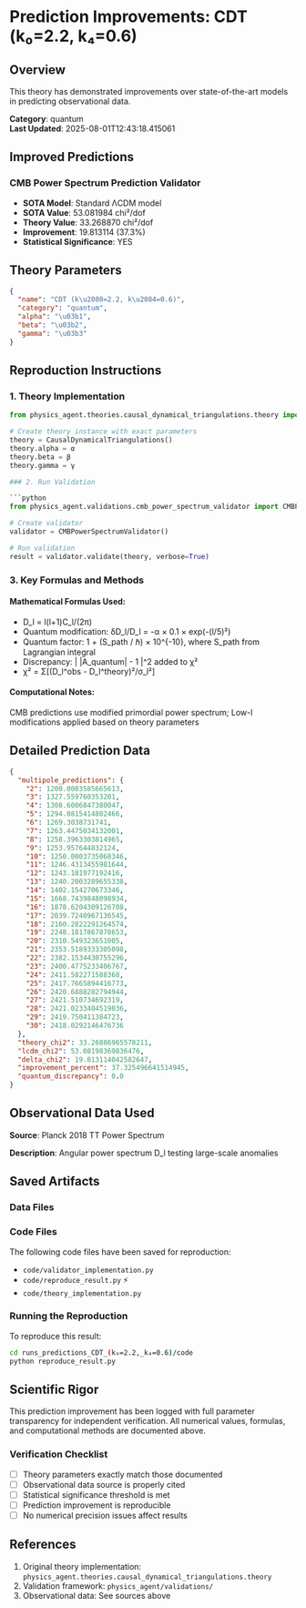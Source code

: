 # Prediction Improvements: CDT (k₀=2.2, k₄=0.6)

## Overview

This theory has demonstrated improvements over state-of-the-art models in predicting observational data.

**Category**: quantum  
**Last Updated**: 2025-08-01T12:43:18.415061

## Improved Predictions

### CMB Power Spectrum Prediction Validator

- **SOTA Model**: Standard ΛCDM model
- **SOTA Value**: 53.081984 chi²/dof
- **Theory Value**: 33.268870 chi²/dof
- **Improvement**: 19.813114 (37.3%)
- **Statistical Significance**: YES

## Theory Parameters

```json
{
  "name": "CDT (k\u2080=2.2, k\u2084=0.6)",
  "category": "quantum",
  "alpha": "\u03b1",
  "beta": "\u03b2",
  "gamma": "\u03b3"
}
```

## Reproduction Instructions

### 1. Theory Implementation

```python
from physics_agent.theories.causal_dynamical_triangulations.theory import CausalDynamicalTriangulations

# Create theory instance with exact parameters
theory = CausalDynamicalTriangulations()
theory.alpha = α
theory.beta = β
theory.gamma = γ

### 2. Run Validation

```python
from physics_agent.validations.cmb_power_spectrum_validator import CMBPowerSpectrumValidator

# Create validator
validator = CMBPowerSpectrumValidator()

# Run validation
result = validator.validate(theory, verbose=True)
```

### 3. Key Formulas and Methods

#### Mathematical Formulas Used:

- D_l = l(l+1)C_l/(2π)
- Quantum modification: δD_l/D_l = -α × 0.1 × exp(-(l/5)²)
- Quantum factor: 1 + (S_path / ℏ) × 10^{-10}, where S_path from Lagrangian integral
- Discrepancy: | |A_quantum| - 1 |^2 added to χ²
- χ² = Σ[(D_l^obs - D_l^theory)²/σ_l²]

#### Computational Notes:

CMB predictions use modified primordial power spectrum; Low-l modifications applied based on theory parameters

## Detailed Prediction Data

```json
{
  "multipole_predictions": {
    "2": 1200.0003585665613,
    "3": 1327.559760353201,
    "4": 1308.6006847380047,
    "5": 1294.0815414802466,
    "6": 1269.3038731741,
    "7": 1263.4475034132001,
    "8": 1258.3963303814965,
    "9": 1253.957644832124,
    "10": 1250.0003735068346,
    "11": 1246.4313455981644,
    "12": 1243.181977192416,
    "13": 1240.2003289655338,
    "14": 1402.154270673346,
    "15": 1668.7439848098934,
    "16": 1878.6204309126708,
    "17": 2039.7240967136545,
    "18": 2160.2822291264574,
    "19": 2248.1817867878653,
    "20": 2310.549323651005,
    "21": 2353.5189333305098,
    "22": 2382.1534430755296,
    "23": 2400.4775233406767,
    "24": 2411.582271588368,
    "25": 2417.7665894416773,
    "26": 2420.6888282794944,
    "27": 2421.510734692319,
    "28": 2421.0233404519036,
    "29": 2419.750411384723,
    "30": 2418.0292146476736
  },
  "theory_chi2": 33.26886965578211,
  "lcdm_chi2": 53.08198369836476,
  "delta_chi2": 19.813114042582647,
  "improvement_percent": 37.325496641514945,
  "quantum_discrepancy": 0.0
}
```

## Observational Data Used

**Source**: Planck 2018 TT Power Spectrum

**Description**: Angular power spectrum D_l testing large-scale anomalies


## Saved Artifacts

### Data Files


### Code Files

The following code files have been saved for reproduction:

- `code/validator_implementation.py`
- `code/reproduce_result.py` ⚡
- `code/theory_implementation.py`

### Running the Reproduction

To reproduce this result:

```bash
cd runs_predictions_CDT_(k₀=2.2,_k₄=0.6)/code
python reproduce_result.py
```

## Scientific Rigor

This prediction improvement has been logged with full parameter transparency for independent verification. 
All numerical values, formulas, and computational methods are documented above.

### Verification Checklist

- [ ] Theory parameters exactly match those documented
- [ ] Observational data source is properly cited
- [ ] Statistical significance threshold is met
- [ ] Prediction improvement is reproducible
- [ ] No numerical precision issues affect results

## References

1. Original theory implementation: `physics_agent.theories.causal_dynamical_triangulations.theory`
2. Validation framework: `physics_agent/validations/`
3. Observational data: See sources above
